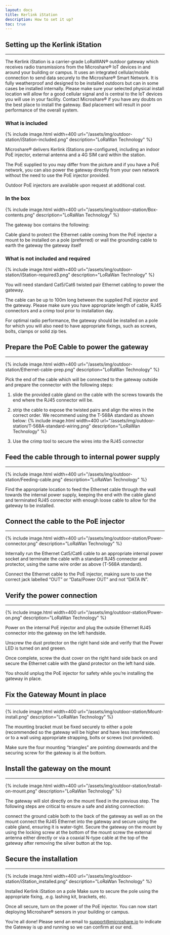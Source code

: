 ```yaml
---
layout: docs
title: Kerlink iStation
description: How to set it up?
toc: true
---
```


## Setting up the Kerlink iStation
---------------------------------------

The Kerlink iStation is a carrier-grade LoRaWAN® outdoor gateway which receives radio transmissions from the Microshare® IoT devices in and around your building or campus. It uses an integrated cellular/mobile connection to send data securely to the Microshare® Smart Network. It is fully weatherproof and designed to be installed outdoors but can in some cases be installed internally.
Please make sure your selected physical install location will allow for a good cellular signal and is central to the IoT devices you will use in your facility. Contact Microshare® if you have any doubts on the best place to install the gateway. Bad placement will result in poor performance of the overall system.

### What is included

{% include image.html width=400 url="/assets/img/outdoor-station/iStation-included.png" description="LoRaWan Technology" %}

Microshare® delivers Kerlink iStations pre-configured, including an indoor PoE injector, external antenna and a 4G SIM card within the station.

The PoE supplied to you may differ from the picture and if you have a PoE network, you can also power the gateway directly from your own network without the need to use the PoE injector provided.

Outdoor PoE injectors are available upon request at additional cost.

### In the box

{% include image.html width=400 url="/assets/img/outdoor-station/Box-contents.png" description="LoRaWan Technology" %}

The gateway box contains the following:

Cable gland to protect the Ethernet cable coming from the PoE injector
a mount to be installed on a pole (preferred) or wall
the grounding cable to earth the gateway
the gateway itself


### What is not included and required

{% include image.html width=400 url="/assets/img/outdoor-station/iStation-required3.png" description="LoRaWan Technology" %}

You will need standard Cat5/Cat6 twisted pair Ethernet cabling to power the gateway.

The cable can be up to 100m long between the supplied PoE injector and the gateway. Please make sure you have appropriate length of cable, RJ45 connectors and a crimp tool prior to installation day.

For optimal radio performance, the gateway should be installed on a pole for which you will also need to have appropriate fixings, such as screws, bolts, clamps or solid zip ties.

## Prepare the PoE Cable to power the gateway
---------------------------------------

{% include image.html width=400 url="/assets/img/outdoor-station/Ethernet-cable-prep.png" description="LoRaWan Technology" %}


Pick the end of the cable which will be connected to the gateway outside and prepare the connector with the following steps:

1. slide the provided cable gland on the cable with the screws towards the end where the RJ45 connector will be.

2. strip the cable to expose the twisted pairs and align the wires in the correct order. We recommend using the T-568A standard as shown below:
{% include image.html width=400 url="/assets/img/outdoor-station/T-568A-standard-wiring.png" description="LoRaWan Technology" %}
3. Use the crimp tool to secure the wires into the RJ45 connector

## Feed the cable through to internal power supply
---------------------------------------

{% include image.html width=400 url="/assets/img/outdoor-station/Feeding-cable.png" description="LoRaWan Technology" %}

Find the appropriate location to feed the Ethernet cable through the wall towards the internal power supply, keeping the end with the cable gland and terminated RJ45 connector with enough loose cable to allow for the gateway to be installed.


## Connect the cable to the PoE injector
---------------------------------------

{% include image.html width=400 url="/assets/img/outdoor-station/Power-connector.png" description="LoRaWan Technology" %}

Internally run the Ethernet Cat5/Cat6 cable to an appropriate internal power socket and terminate the cable with a standard RJ45 connector and protector, using the same wire order as above (T-568A standard).

Connect the Ethernet cable to the PoE injector, making sure to use the correct jack labelled “OUT” or “Data/Power OUT” and not “DATA IN”.


## Verify the power connection
---------------------------------------

{% include image.html width=400 url="/assets/img/outdoor-station/Power-on.png" description="LoRaWan Technology" %}


Power on the internal PoE injector and plug the outside Ethernet RJ45 connector into the gateway on the left handside.

Unscrew the dust protector on the right hand side and verify that the Power LED is turned on and greeen.

Once complete, screw the dust cover on the right hand side back on and secure the Ethernet cable with the gland protector on the left hand side.

You should unplug the PoE injector for safety while you’re installing the gateway in place.


## Fix the Gateway Mount in place
---------------------------------------

{% include image.html width=400 url="/assets/img/outdoor-station/Mount-install.png" description="LoRaWan Technology" %}


The mounting bracket must be fixed securely to either a pole (recommended so the gateway will be higher and have less interferences) or to a wall using appropriate strapping, bolts or screws (not provided).

Make sure the four mounting “triangles” are pointing downwards and the securing screw for the gateway is at the bottom.

## Install the gateway on the mount
---------------------------------------

{% include image.html width=400 url="/assets/img/outdoor-station/Install-on-mount.png" description="LoRaWan Technology" %}


The gateway will slot directly on the mount fixed in the previous step. The following steps are critical to ensure a safe and alsting connection:

connect the ground cable both to the back of the gateway as well as on the mount
connect the RJ45 Ethernet into the gateway and secure using the cable gland, ensuring it is water-tight.
Secure the gateway on the mount by using the locking screw at the bottom of the mount
screw the external antenna either directly or via a coaxial N-type cable at the top of the gateway after removing the silver button at the top.

## Secure the installation
---------------------------------------

{% include image.html width=400 url="/assets/img/outdoor-station/iStation_installed.png" description="LoRaWan Technology" %}

Installed Kerlink iStation on a pole
Make sure to secure the pole using the appropriate fixing, .e.g. lashing kit, brackets, etc.

Once all secure, turn on the power of the PoE injector. You can now start deploying Microshare® sensors in your building or campus.

You’re all done! Please send an email to support@microshare.io to indicate the Gateway is up and running so we can confirm at our end.